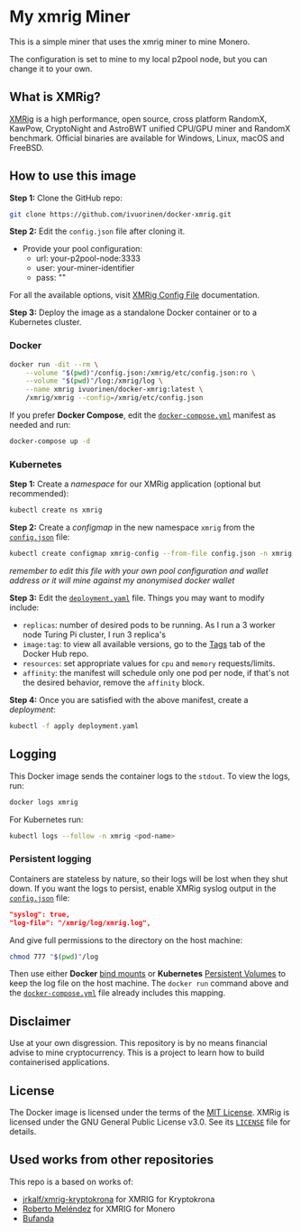 # My xmrig Miner

This is a simple miner that uses the xmrig miner to mine Monero.

The configuration is set to mine to my local p2pool node,
but you can change it to your own.

## What is XMRig?

[XMRig](https://xmrig.com/miner) is a high performance, open source, cross platform
RandomX, KawPow, CryptoNight and AstroBWT unified CPU/GPU miner
and RandomX benchmark. Official binaries are available for
Windows, Linux, macOS and FreeBSD.

## How to use this image

**Step 1:** Clone the GitHub repo:

```bash
git clone https://github.com/ivuorinen/docker-xmrig.git
```

**Step 2:** Edit the `config.json` file after cloning it.

- Provide your pool configuration:
  - url: your-p2pool-node:3333
  - user: your-miner-identifier
  - pass: ""

For all the available options,
visit [XMRig Config File](https://xmrig.com/docs/miner/config) documentation.

**Step 3:** Deploy the image as a standalone Docker container or
to a Kubernetes cluster.

### Docker

```bash
docker run -dit --rm \
    --volume "$(pwd)"/config.json:/xmrig/etc/config.json:ro \
    --volume "$(pwd)"/log:/xmrig/log \
    --name xmrig ivuorinen/docker-xmrig:latest \
    /xmrig/xmrig --config=/xmrig/etc/config.json
```

If you prefer **Docker Compose**, edit the [`docker-compose.yml`][docker-compose.yml]
manifest as needed and run:

```bash
docker-compose up -d
```

### Kubernetes

**Step 1:** Create a _namespace_ for our XMRig application (optional but recommended):

```bash
kubectl create ns xmrig
```

**Step 2:** Create a _configmap_ in the new namespace `xmrig`
from the [`config.json`][config.json] file:

```bash
kubectl create configmap xmrig-config --from-file config.json -n xmrig
```

_remember to edit this file with your own pool configuration and wallet address
or it will mine against my anonymised docker wallet_

**Step 3:** Edit the [`deployment.yaml`](https://github.com/ivuorinen/docker-xmrig/blob/main/deployment.yaml) file. Things you may want to modify include:

- `replicas`: number of desired pods to be running. As I run a 3 worker node Turing Pi cluster, I run 3 replica's
- `image:tag`: to view all available versions, go to the [Tags](https://hub.docker.com/repository/docker/ivuorinen/docker-xmrig/tags) tab of the Docker Hub repo.
- `resources`: set appropriate values for `cpu` and `memory` requests/limits.
- `affinity`: the manifest will schedule only one pod per node, if that's not the desired behavior, remove the `affinity` block.

**Step 4:** Once you are satisfied with the above manifest, create a _deployment_:

```bash
kubectl -f apply deployment.yaml
```

## Logging

This Docker image sends the container logs to the `stdout`. To view the logs, run:

```bash
docker logs xmrig
```

For Kubernetes run:

```bash
kubectl logs --follow -n xmrig <pod-name>
```

### Persistent logging

Containers are stateless by nature, so their logs will be lost when they shut down.
If you want the logs to persist, enable XMRig syslog output in the [`config.json`][config.json] file:

```json
"syslog": true,
"log-file": "/xmrig/log/xmrig.log",
```

And give full permissions to the directory on the host machine:

```bash
chmod 777 "$(pwd)"/log
```

Then use either **Docker** [bind mounts](https://docs.docker.com/storage/bind-mounts/) or **Kubernetes** [Persistent Volumes](https://kubernetes.io/docs/concepts/storage/persistent-volumes/) to keep the log file on the host machine. The `docker run` command above and the [`docker-compose.yml`][docker-compose.yml] file already includes this mapping.

## Disclaimer

Use at your own disgression. This repository is by no means financial advise to mine
cryptocurrency. This is a project to learn how to build containerised applications.

## License

The Docker image is licensed under the terms of the [MIT License](https://github.com/ivuorinen/docker-xmrig/blob/main/LICENSE). XMRig is licensed under the GNU General Public License v3.0. See its [`LICENSE`](https://github.com/xmrig/xmrig/blob/master/LICENSE) file for details.

## Used works from other repositories

This repo is a based on works of:

- [jrkalf/xmrig-kryptokrona](https://github.com/jrkalf/xmrig-kryptokrona) for XMRIG for Kryptokrona
- [Roberto Meléndez](https://github.com/rcmelendez/xmrig-docker) for XMRIG for Monero
- [Bufanda](https://github.com/bufanda/docker-xmrig)

[config.json]: https://github.com/ivuorinen/docker-xmrig/blob/main/config.json
[docker-compose.yml]: https://github.com/ivuorinen/docker-xmrig/blob/main/docker-compose.yml
